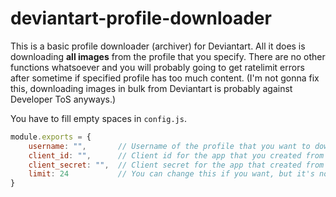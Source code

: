 # deviantart-profile-downloader

This is a basic profile downloader (archiver) for Deviantart. All it does is downloading **all images** from the profile that you specify. There are no other functions whatsoever and you will probably going to get ratelimit errors after sometime if specified profile has too much content. (I'm not gonna fix this, downloading images in bulk from Deviantart is probably against Developer ToS anyways.)

You have to fill empty spaces in `config.js`.

```js
module.exports = {
    username: "",       // Username of the profile that you want to download
    client_id: "",      // Client id for the app that you created from https://www.deviantart.com/developers/
    client_secret: "",  // Client secret for the app that created from https://www.deviantart.com/developers/
    limit: 24           // You can change this if you want, but it's not necessary and this is the maximum it can be
}
```
